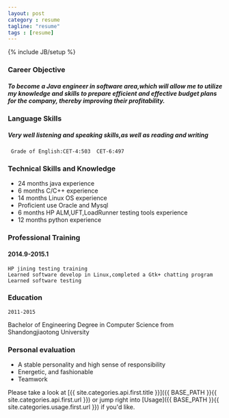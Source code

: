```yaml
---
layout: post
category : resume
tagline: "resume"
tags : [resume]
---
```

{% include JB/setup %}

### Career Objective

##### To become a Java engineer in software area,which will allow me to utilize my knowledge and skills to prepare efficient and effective budget plans for the company, thereby improving their profitability.

### Language Skills

##### Very well listening and speaking skills,as well as reading and writing
     Grade of English:CET-4:503  CET-6:497

### Technical Skills and Knowledge
* 24 months java experience
* 6 months C/C++ experience
* 14 months Linux OS experience
* Proficient use Oracle and Mysql 
* 6 months HP ALM,UFT,LoadRunner testing tools experience
* 12 months python experience

### Professional Training

#### 2014.9-2015.1
	HP jining testing training
	Learned software develop in Linux,completed a Gtk+ chatting program
	Learned software testing
	
### Education
	2011-2015
Bachelor of Engineering Degree in Computer Science from Shandongjiaotong University 

### Personal evaluation
* A stable personality and high sense of responsibility
* Energetic, and fashionable
* Teamwork   

Please take a look at [{{ site.categories.api.first.title }}]({{ BASE_PATH }}{{ site.categories.api.first.url }})
or jump right into [Usage]({{ BASE_PATH }}{{ site.categories.usage.first.url }}) if you'd like.